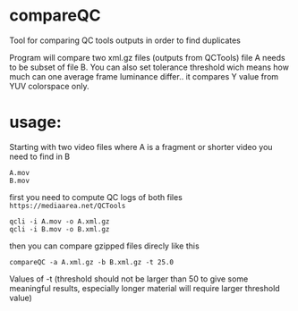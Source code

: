 # compareQC
Tool for comparing QC tools outputs in order to find duplicates

Program will compare two xml.gz files (outputs from QCTools) file A needs to be subset of file B. You can also set tolerance threshold wich means how much can one average frame luminance differ.. it compares Y value from YUV colorspace only.



# usage:

Starting with two video files where A is a fragment or shorter video you need to find in B

```
A.mov
B.mov
```

first you need to compute QC logs of both files ```https://mediaarea.net/QCTools```

```
qcli -i A.mov -o A.xml.gz
qcli -i B.mov -o B.xml.gz
```

then you can compare gzipped files direcly like this 


```
compareQC -a A.xml.gz -b B.xml.gz -t 25.0
```

Values of -t (threshold should not be larger than 50 to give some meaningful results, especially longer material will require larger threshold value) 
